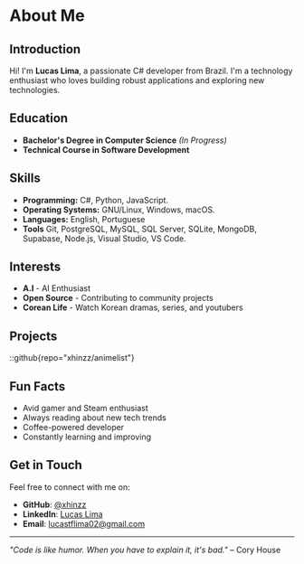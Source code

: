 # About Me

## Introduction

Hi! I'm **Lucas Lima**, a passionate C# developer from Brazil. I'm a technology enthusiast who loves building robust applications and exploring new technologies.

## Education

- **Bachelor's Degree in Computer Science** *(In Progress)*
- **Technical Course in Software Development**

## Skills

- **Programming:** C#, Python, JavaScript.
- **Operating Systems:** GNU/Linux, Windows, macOS.
- **Languages:** English, Portuguese
- **Tools** Git, PostgreSQL, MySQL, SQL Server, SQLite, MongoDB, Supabase, Node.js, Visual Studio, VS Code.

## Interests

- **A.I** - AI Enthusiast
- **Open Source** - Contributing to community projects
- **Corean Life** - Watch Korean dramas, series, and youtubers

## Projects

::github{repo="xhinzz/animelist"}

## Fun Facts

- Avid gamer and Steam enthusiast
- Always reading about new tech trends
- Coffee-powered developer
- Constantly learning and improving

## Get in Touch

Feel free to connect with me on:

- **GitHub**: [@xhinzz](https://github.com/xhinzz)
- **LinkedIn**: [Lucas Lima](https://www.linkedin.com/in/lucas-thiago-de-faria-lima-a40944380/)
- **Email**: lucastflima02@gmail.com

---

*"Code is like humor. When you have to explain it, it's bad."* – Cory House